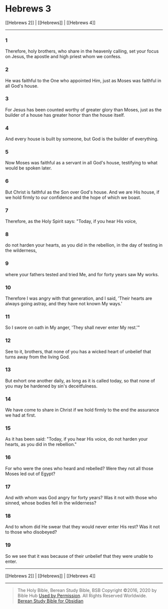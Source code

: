 # Hebrews 3

[[Hebrews 2]] | [[Hebrews]] | [[Hebrews 4]]

---

### 1
Therefore, holy brothers, who share in the heavenly calling, set your focus on Jesus, the apostle and high priest whom we confess.

### 2
He was faithful to the One who appointed Him, just as Moses was faithful in all God's house.

### 3
For Jesus has been counted worthy of greater glory than Moses, just as the builder of a house has greater honor than the house itself.

### 4
And every house is built by someone, but God is the builder of everything.

### 5
Now Moses was faithful as a servant in all God's house, testifying to what would be spoken later.

### 6
But Christ is faithful as the Son over God's house. And we are His house, if we hold firmly to our confidence and the hope of which we boast.

### 7
Therefore, as the Holy Spirit says: "Today, if you hear His voice,

### 8
do not harden your hearts, as you did in the rebellion, in the day of testing in the wilderness,

### 9
where your fathers tested and tried Me, and for forty years saw My works.

### 10
Therefore I was angry with that generation, and I said, 'Their hearts are always going astray, and they have not known My ways.'

### 11
So I swore on oath in My anger, 'They shall never enter My rest.'"

### 12
See to it, brothers, that none of you has a wicked heart of unbelief that turns away from the living God.

### 13
But exhort one another daily, as long as it is called today, so that none of you may be hardened by sin's deceitfulness.

### 14
We have come to share in Christ if we hold firmly to the end the assurance we had at first.

### 15
As it has been said: "Today, if you hear His voice, do not harden your hearts, as you did in the rebellion."

### 16
For who were the ones who heard and rebelled? Were they not all those Moses led out of Egypt?

### 17
And with whom was God angry for forty years? Was it not with those who sinned, whose bodies fell in the wilderness?

### 18
And to whom did He swear that they would never enter His rest? Was it not to those who disobeyed?

### 19
So we see that it was because of their unbelief that they were unable to enter.

---

[[Hebrews 2]] | [[Hebrews]] | [[Hebrews 4]]

---

> The Holy Bible, Berean Study Bible, BSB
> Copyright &copy;2016, 2020 by Bible Hub
> [Used by Permission](https://berean.bible/terms.htm). All Rights Reserved Worldwide.
> [Berean Study Bible for Obsidian](https://github.com/gapmiss/berean-study-bible-for-obsidian)</small>

